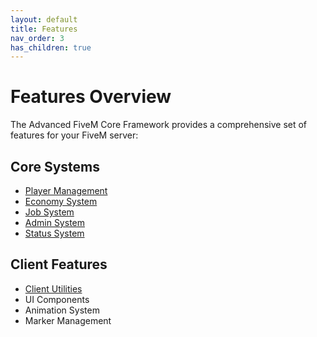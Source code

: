 ```yaml
---
layout: default
title: Features
nav_order: 3
has_children: true
---
```


# Features Overview

The Advanced FiveM Core Framework provides a comprehensive set of features for your FiveM server:

## Core Systems
- [Player Management](player.md)
- [Economy System](economy.md)
- [Job System](jobs.md)
- [Admin System](admin.md)
- [Status System](status.md)

## Client Features
- [Client Utilities](utilities.md)
- UI Components
- Animation System
- Marker Management 